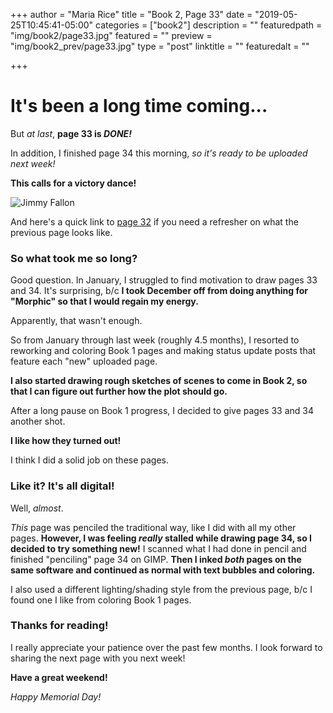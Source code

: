 +++
author = "Maria Rice"
title = "Book 2, Page 33"
date = "2019-05-25T10:45:41-05:00"
categories = ["book2"]
description = ""
featuredpath = "img/book2/page33.jpg"
featured = ""
preview = "img/book2_prev/page33.jpg"
type = "post"
linktitle = ""
featuredalt = ""

+++

# It's been a long time coming...

But _at last_, **page 33 is _DONE!_**

In addition, I finished page 34 this morning, _so it's ready to be uploaded next week!_

**This calls for a victory dance!**

![Jimmy Fallon](../jimmy_fallon_dance.gif)

And here's a quick link to [page 32](https://mcrice123.github.io/morphic/blog/book2/book-2-page-32/) if you need a refresher on what the previous page looks like. 

### So what took me so long?

Good question. In January, I struggled to find motivation to draw pages 33 and 34. 
It's surprising, b/c **I took December off from doing anything for "Morphic" so that I would regain my energy.** 

Apparently, that wasn't enough. 

So from January through last week (roughly 4.5 months), I resorted to reworking and coloring Book 1 pages and making status update posts that feature each "new" uploaded page. 

**I also started drawing rough sketches of scenes to come in Book 2, so that I can figure out further how the plot should go.** 

After a long pause on Book 1 progress, I decided to give pages 33 and 34 another shot. 

**I like how they turned out!** 

I think I did a solid job on these pages.

### Like it? It's all digital!

Well, _almost_.

_This_ page was penciled the traditional way, like I did with all my other pages.
**However, I was feeling _really_ stalled while drawing page 34, so I decided to try something new!** 
I scanned what I had done in pencil and finished "penciling" page 34 on GIMP. 
**Then I inked _both_ pages on the same software and continued as normal with text bubbles and coloring.**

I also used a different lighting/shading style from the previous page, b/c I found one I like from coloring Book 1 pages. 

### Thanks for reading!

I really appreciate your patience over the past few months. 
I look forward to sharing the next page with you next week!

**Have a great weekend!**

 _Happy Memorial Day!_
